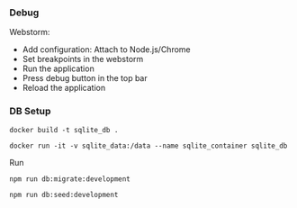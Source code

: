 ### Debug

Webstorm:

- Add configuration: Attach to Node.js/Chrome
- Set breakpoints in the webstorm
- Run the application
- Press debug button in the top bar
- Reload the application

### DB Setup

```shell
docker build -t sqlite_db .
```

```shell
docker run -it -v sqlite_data:/data --name sqlite_container sqlite_db
```

Run

```shell
npm run db:migrate:development
```

```shell
npm run db:seed:development
```
